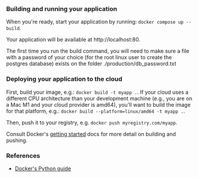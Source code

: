 ### Building and running your application

When you're ready, start your application by running:
`docker compose up --build`.

Your application will be available at http://localhost:80.

The first time you run the build command, you will need to make sure a file with a password of your choice 
(for the root linux user to create the postgres database) exists on the folder ./production/db_password.txt

### Deploying your application to the cloud

First, build your image, e.g.: `docker build -t myapp .`.
If your cloud uses a different CPU architecture than your development
machine (e.g., you are on a Mac M1 and your cloud provider is amd64),
you'll want to build the image for that platform, e.g.:
`docker build --platform=linux/amd64 -t myapp .`.

Then, push it to your registry, e.g. `docker push myregistry.com/myapp`.

Consult Docker's [getting started](https://docs.docker.com/go/get-started-sharing/)
docs for more detail on building and pushing.

### References
* [Docker's Python guide](https://docs.docker.com/language/python/)